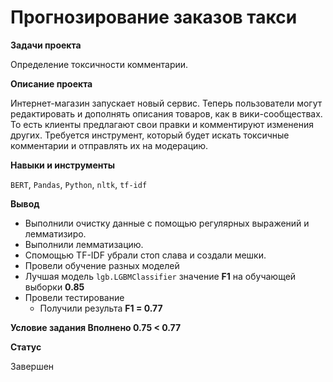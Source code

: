 # Прогнозирование заказов такси

**Задачи проекта**

Определение токсичности комментарии.

**Описание проекта**

Интернет-магазин запускает новый сервис. Теперь пользователи могут редактировать и дополнять описания товаров, как в вики-сообществах. То есть клиенты предлагают свои правки и комментируют изменения других. Требуется инструмент, который будет искать токсичные комментарии и отправлять их на модерацию.

**Навыки и инструменты**

`BERT`, `Pandas`, `Python`, `nltk`, `tf-idf`

**Вывод**
* Выполнили очистку данные с помощью регулярных выражений и лемматизиро.
* Выполнили лемматизацию.
* Спомощью TF-IDF убрали стоп слава и создали мешки.
* Провели обучение разных моделей
* Лучшая модель `lgb.LGBMClassifier` значение **F1** на обучающей выборки **0.85**
* Провели тестирование
  * Получили результа **F1 = 0.77**

**Условие задания Вполнено 0.75 < 0.77**

**Cтатус**

Завершен
